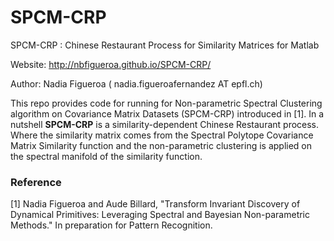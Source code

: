 # SPCM-CRP
SPCM-CRP : Chinese Restaurant Process for Similarity Matrices for Matlab

Website: http://nbfigueroa.github.io/SPCM-CRP/ 

Author: Nadia Figueroa ( nadia.figueroafernandez AT epfl.ch)

This repo provides code for running for Non-parametric Spectral Clustering algorithm on Covariance Matrix Datasets (SPCM-CRP) introduced in [1]. In a nutshell **SPCM-CRP** is a similarity-dependent Chinese Restaurant process. Where the similarity matrix comes from the Spectral Polytope Covariance Matrix Similarity function and the non-parametric clustering is applied on the spectral manifold of the similarity function.



### Reference
[1] Nadia Figueroa and Aude Billard, "Transform Invariant Discovery of Dynamical Primitives: Leveraging Spectral and Bayesian Non-parametric Methods." In preparation for Pattern Recognition.

